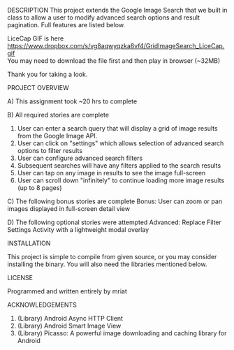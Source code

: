 DESCRIPTION
This project extends the Google Image Search that we built in class to allow a user to modify advanced search options and result pagination.  Full features are listed below.

LiceCap GIF is here
https://www.dropbox.com/s/vg8aqwyqzka8vf4/GridImageSearch_LiceCap.gif <br>
You may need to download the file first and then play in browser (~32MB)

Thank you for taking a look.

PROJECT OVERVIEW

A) This assignment took ~20 hrs to complete

B) All required stories are complete

1. User can enter a search query that will display a grid of image results from the Google Image API.
2. User can click on "settings" which allows selection of advanced search options to filter results
3. User can configure advanced search filters
4. Subsequent searches will have any filters applied to the search results
5. User can tap on any image in results to see the image full-screen
6. User can scroll down "infinitely" to continue loading more image results (up to 8 pages)

C) The following bonus stories are complete
Bonus: User can zoom or pan images displayed in full-screen detail view

D) The following optional stories were attempted
Advanced: Replace Filter Settings Activity with a lightweight modal overlay

INSTALLATION

This project is simple to compile from given source, or you may consider installing the binary.
You will also need the libraries mentioned below.

LICENSE

Programmed and written entirely by mriat

ACKNOWLEDGEMENTS

1. (Library) Android Async HTTP Client
2. (Library) Android Smart Image View
3. (Library) Picasso: A powerful image downloading and caching library for Android
